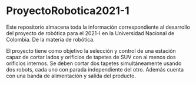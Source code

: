 # ProyectoRobotica2021-1
Este repositorio almacena toda la información correspondiente al desarrollo del proyecto de robótica para el 2021-I en la Universidad Nacional de Colombia. De la materia de robótica.

El proyecto tiene como objetivo la selección y control de una estación capaz de cortar lados y orificios de tapetes de SUV con al menos dos orificios internos. Se deben cortar dos tapetes simultáneamente usando dos robots, cada uno con parada independiente del otro. Además cuenta con una banda de alimentación y salida del producto.

